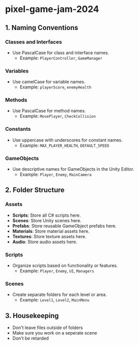 # pixel-game-jam-2024

## 1. Naming Conventions

### Classes and Interfaces
- Use PascalCase for class and interface names.
  - Example: `PlayerController`, `GameManager`

### Variables
- Use camelCase for variable names.
  - Example: `playerScore`, `enemyHealth`

### Methods
- Use PascalCase for method names.
  - Example: `MovePlayer`, `CheckCollision`

### Constants
- Use uppercase with underscores for constant names.
  - Example: `MAX_PLAYER_HEALTH`, `DEFAULT_SPEED`

### GameObjects
- Use descriptive names for GameObjects in the Unity Editor.
  - Example: `Player`, `Enemy`, `MainCamera`

## 2. Folder Structure

### Assets
- **Scripts**: Store all C# scripts here.
- **Scenes**: Store Unity scenes here.
- **Prefabs**: Store reusable GameObject prefabs here.
- **Materials**: Store material assets here.
- **Textures**: Store texture assets here.
- **Audio**: Store audio assets here.

### Scripts
- Organize scripts based on functionality or features.
  - Example: `Player`, `Enemy`, `UI`, `Managers`

### Scenes
- Create separate folders for each level or area.
  - Example: `Level1`, `Level2`, `MainMenu`

## 3. Housekeeping
- Don't leave files outside of folders
- Make sure you work on a seperate scene
- Don't be retarded

  
